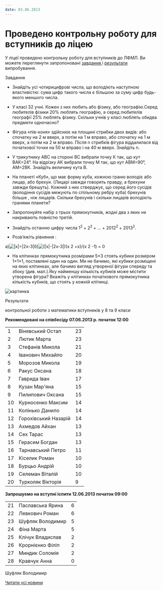 ```yaml
---
date: 03.06.2013
---
```

# Проведено контрольну роботу для вступників до ліцею

У ліцеї проведено контрольну роботу для вступників до ЛФМЛ. Ви можете переглянути запропоновані [завдання ](/files/blog/проведено-контрольну-роботу-для-вступників-до-ліцею/Tasks2013.doc)і [результати ](/files/blog/проведено-контрольну-роботу-для-вступників-до-ліцею/Results2013.doc)випробування.

Завдання

- Знайдіть усі чотирицифрові числа, що володіють наступною властивістю: сума цифр такого числа є більшою за суму цифр будь-якого меншого числа.

- У класі 32 учні. Кожен з них любить або фізику, або географію.Серед любителів фізики 20% люблять географію, а серед любителів географії 25% люблять фізику. Скільки учнів у класі люблять обидва предмети одночасно?

- Фігура «пів-коня» здійснює на площині стрибки двох видів: або спочатку на 2 м вверх, а потім на 1 м вправо, або спочатку на 1 м вверх, а потім на 2 м вправо. Після n стрибків фігура віддалилася від початкової точки на 50 м вправо і на 40 м вверх. Знайдіть n.

- У трикутнику АВС на стороні ВС вибрали точку К так, що кут ВАК=24°. На відрізку АК вибрали точку М так, що кут АВМ=90°, АМ=2ВК. Знайдіть величину кута В.

- На планеті «Куб», що має форму куба, кожною граню володіє або лицар, або брехун. (Лицарі завжди говорять правду, а брехуни завжди брешуть). Кожний з них стверджує, що серед його сусідів (володіння сусідів межують по спільному ребру куба) брехунів більше , ніж лицарів. Скільки брехунів і скільки лицарів володіють гранями планети?

- Запропонуйте набір з трьох прямокутників, жодні два з яких не накривають повністю третій.

- Знайдіть останню цифру числа 1<sup>2 </sup>+ 2<sup>2 </sup>+ ... + 2012<sup>2 </sup>+ 2013<sup>2</sup>.

- Розв’яжіть рівняння :

а)![|x|=|2x-3|](/images/blog/проведено-контрольну-роботу-для-вступників-до-ліцею/f2.png)б)![ (|x|-|2x-3|)(x  2  +x)/(x  2  -1) = 0](/images/blog/проведено-контрольну-роботу-для-вступників-до-ліцею/f1.png)

- На клітинках прямокутника розмірами 5×3 стоять кубики розміром 1×1×1, поставлені один на один. Ми не бачимо, які кубики розміщені на яких клітинках, але бачимо вигляд утвореної фігури спереду та збоку (див. мал.).Яку найменшу кількість кубиків може містити утворена фігура? Вкажіть у клітинках початкового прямокутника кількість кубиків, що стоять у кожній клітинці.

![картинка](/images/blog/проведено-контрольну-роботу-для-вступників-до-ліцею/f3.jpg)

Результати

контрольної роботи з математики вступників у 8 та 9 класи

**Рекомендовані на співбесіду 07.06.2013 р. початок 12:00**

|     |                      |     |
| --- | -------------------- | --- |
|  1  |   Вінявський Остап   | 23  |
|  2  |     Лютик Марта      | 23  |
|  3  |   Стефанів Микола    | 21  |
|  4  |   Іванович Михайло   | 20  |
|  5  |    Морозов Микола    | 19  |
|  6  |     Ракус Оксана     | 18  |
|  7  |     Гаврида Іван     | 17  |
|  8  |    Кузан Мар'яна     | 15  |
|  9  |   Пилипович Оксана   | 15  |
| 10  |  Курносенко Максим   | 14  |
| 11  |   Колінько Данило    | 14  |
| 12  | Горохівський Назарій | 14  |
| 13  |    Ахмедов Айхан     | 13  |
| 14  |      Сех Тарас       | 13  |
| 15  |    Герасим Богдан    | 13  |
| 16  |  Тарнавський Петро   | 11  |
| 17  |    Кіселик Роман     | 10  |
| 18  |    Бурцьо Андрій     | 10  |
| 19  |   Селеман Віталій    | 10  |
| 20  |  Турколяк Вікторія   |  9  |

**Запрошуємо на вступні іспити 12.06.2013 початок 09:00**

|     |                  |     |
| --- | ---------------- | --- |
| 21  | Паславська Ярина |  6  |
| 22  |  Левкович Роман  |  6  |
| 23  | Шуфляк Володимир |  5  |
| 24  |    Фіна Марта    |  5  |
| 25  | Клічук Владислав |  2  |
| 26  | Крорнієнко Філіп |  2  |
| 27  |  Миндик Соломія  |  2  |
| 28  |   Кравчук Анна   |  0  |

Шуфляк Володимир

[Читати усі новини](/news)
